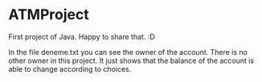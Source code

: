 # ATMProject
First project of Java. Happy to share that. :D

In the file deneme.txt you can see the owner of the account. There is no other owner in this project.
It just shows that the balance of the account is able to change according to choices.
